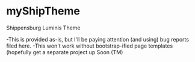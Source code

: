 myShipTheme
===========

Shippensburg Luminis Theme

-This is provided as-is, but I'll be paying attention (and using) bug reports filed here.
-This won't work without bootstrap-ified page templates (hopefully get a separate project up Soon (TM)
